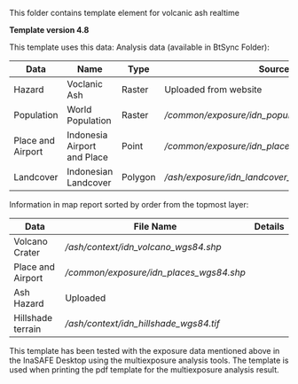 This folder contains template element for volcanic ash realtime

**Template version 4.8**

This template uses this data:
Analysis data (available in BtSync Folder):

| Data          | Name          | Type  | Source  |
| ------------- | ------------- | ----- | ------- |
| Hazard | Voclanic Ash | Raster | Uploaded from website |
| Population | World Population | Raster | _/common/exposure/idn_population_200m_wgs84.tif_ |
| Place and Airport | Indonesia Airport and Place | Point | _/common/exposure/idn_places_wgs84.shp_ |
| Landcover | Indonesian Landcover | Polygon | _/ash/exposure/idn_landcover_250k_wgs84.shp_ |

Information in map report sorted by order from the topmost layer:

| Data        | File Name       | Details         |
| ----------- | --------------- | --------------- |  
| Volcano Crater | _/ash/context/idn_volcano_wgs84.shp_ |
| Place and Airport | _/common/exposure/idn_places_wgs84.shp_ |
| Ash Hazard | Uploaded | 
| Hillshade terrain | _/ash/context/idn_hillshade_wgs84.tif_ |

This template has been tested with the exposure data mentioned above in the InaSAFE Desktop using the multiexposure analysis tools. The template is used when printing the pdf template for the multiexposure analysis result.

